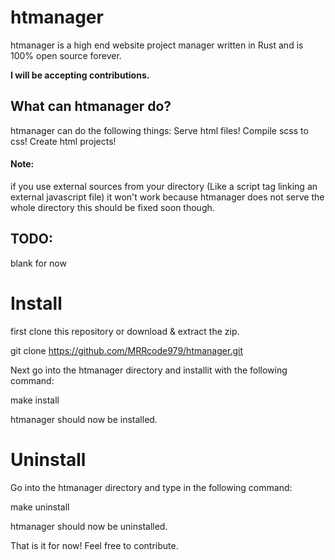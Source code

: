 # htmanager

htmanager is a high end website project manager written in Rust and is 100% open source forever.

**I will be accepting contributions.**

## What can htmanager do?

htmanager can do the following things:
Serve html files!
Compile scss to css!
Create html projects!

#### Note:
if you use external sources from your directory (Like a script tag linking an external javascript file)
it won't work because htmanager does not serve the whole directory this should be fixed soon though.

## TODO:
blank for now

# Install 
first clone this repository or download & extract the zip.

git clone https://github.com/MRRcode979/htmanager.git

Next go into the htmanager directory and installit with the following command:

make install

htmanager should now be installed.

# Uninstall
Go into the htmanager directory and type in the following command:

make uninstall

htmanager should now be uninstalled.


That is it for now! Feel free to contribute.
